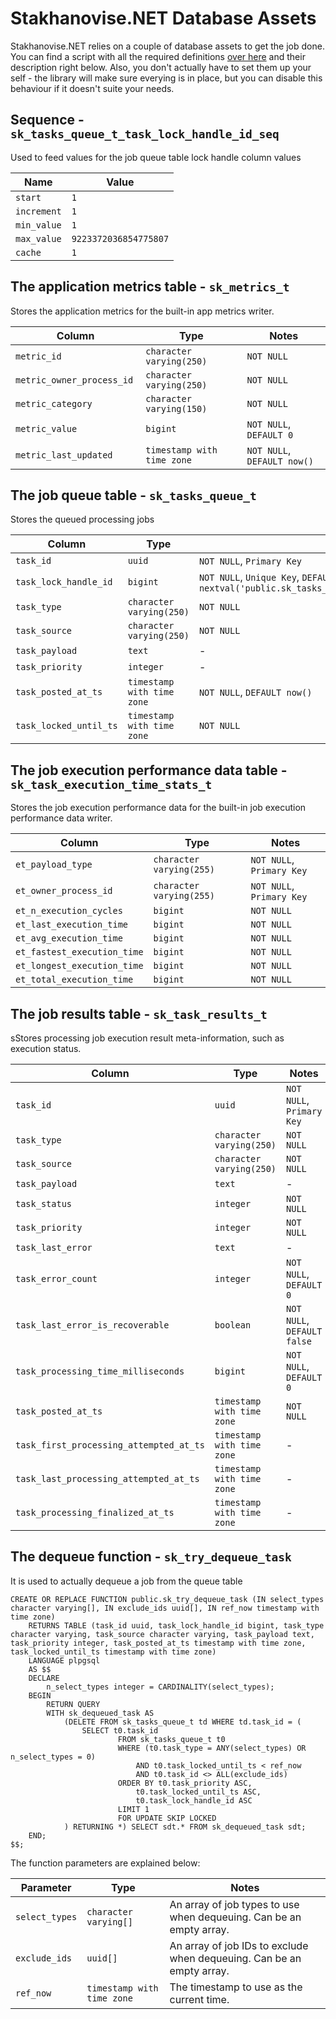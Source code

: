 # Stakhanovise.NET Database Assets

Stakhanovise.NET relies on a couple of database assets to get the job done. 
You can find a script with all the required definitions [over here](https://github.com/alexboia/Stakhanovise.NET/blob/master/_Db/stakhanovise_db_scripts.sql) and their description right below.
Also, you don't actually have to set them up your self - the library will make sure everying is in place, 
but you can disable this behaviour if it doesn't suite your needs.

## Sequence - `sk_tasks_queue_t_task_lock_handle_id_seq`

Used to feed values for the job queue table lock handle column values

| Name | Value |
| --- | --- |
| `start` | `1` |
| `increment` | `1` |
| `min_value` | `1` |
| `max_value` | `9223372036854775807` |
| `cache` | `1` |

## The application metrics table - `sk_metrics_t`

Stores the application metrics for the built-in app metrics writer.

| Column | Type | Notes |
| --- | --- | --- |
| `metric_id ` | `character varying(250)` | `NOT NULL` |
| `metric_owner_process_id ` | `character varying(250)` | `NOT NULL` |
| `metric_category ` | `character varying(150)` | `NOT NULL` |
| `metric_value ` | `bigint` | `NOT NULL`, `DEFAULT 0` |
| `metric_last_updated ` | `timestamp with time zone` | `NOT NULL`, `DEFAULT now()` |

## The job queue table - `sk_tasks_queue_t`

Stores the queued processing jobs

| Column | Type | Notes |
| --- | --- | --- |
| `task_id` | `uuid` | `NOT NULL`, `Primary Key` |
| `task_lock_handle_id` | `bigint` | `NOT NULL`, `Unique Key`, `DEFAULT nextval('public.sk_tasks_queue_t_task_lock_handle_id_seq'::regclass)` |
| `task_type` | `character varying(250)` | `NOT NULL` |
| `task_source` | `character varying(250)` | `NOT NULL` |
| `task_payload` | `text` | - |
| `task_priority` | `integer` | - |
| `task_posted_at_ts` | `timestamp with time zone` | `NOT NULL`, `DEFAULT now()` |
| `task_locked_until_ts` | `timestamp with time zone` | `NOT NULL` |

## The job execution performance data table - `sk_task_execution_time_stats_t`

Stores the job execution performance data for the built-in job execution performance data writer.

| Column | Type | Notes |
| --- | --- | --- |
| `et_payload_type` | `character varying(255)` | `NOT NULL`, `Primary Key` |
| `et_owner_process_id` | `character varying(255)` | `NOT NULL`, `Primary Key` |
| `et_n_execution_cycles` | `bigint` | `NOT NULL` |
| `et_last_execution_time` | `bigint` | `NOT NULL` |
| `et_avg_execution_time` | `bigint` | `NOT NULL` |
| `et_fastest_execution_time` | `bigint` | `NOT NULL` |
| `et_longest_execution_time` | `bigint` | `NOT NULL` |
| `et_total_execution_time` | `bigint` | `NOT NULL` |

## The job results table - `sk_task_results_t`

sStores processing job execution result meta-information, such as execution status.

| Column | Type | Notes |
| --- | --- | --- |
| `task_id` | `uuid` | `NOT NULL`, `Primary Key` |
| `task_type` | `character varying(250)` | `NOT NULL` |
| `task_source` | `character varying(250)` | `NOT NULL` |
| `task_payload` | `text` | - |
| `task_status` | `integer` | `NOT NULL` |
| `task_priority` | `integer` | `NOT NULL` |
| `task_last_error` | `text` | - |
| `task_error_count` | `integer` | `NOT NULL`, `DEFAULT 0` |
| `task_last_error_is_recoverable` | `boolean` | `NOT NULL`, `DEFAULT false` |
| `task_processing_time_milliseconds` | `bigint` | `NOT NULL`, `DEFAULT 0` |
| `task_posted_at_ts` | `timestamp with time zone` | `NOT NULL` |
| `task_first_processing_attempted_at_ts` | `timestamp with time zone` | - |
| `task_last_processing_attempted_at_ts` | `timestamp with time zone` | - |
| `task_processing_finalized_at_ts` | `timestamp with time zone` | - |

## The dequeue function - `sk_try_dequeue_task`

It is used to actually dequeue a job from the queue table

```
CREATE OR REPLACE FUNCTION public.sk_try_dequeue_task (IN select_types character varying[], IN exclude_ids uuid[], IN ref_now timestamp with time zone)
	RETURNS TABLE (task_id uuid, task_lock_handle_id bigint, task_type character varying, task_source character varying, task_payload text, task_priority integer, task_posted_at_ts timestamp with time zone, task_locked_until_ts timestamp with time zone)
	LANGUAGE plpgsql
	AS $$
	DECLARE
		n_select_types integer = CARDINALITY(select_types);
	BEGIN
		RETURN QUERY
		WITH sk_dequeued_task AS
			(DELETE FROM sk_tasks_queue_t td WHERE td.task_id = (
				SELECT t0.task_id
						FROM sk_tasks_queue_t t0
						WHERE (t0.task_type = ANY(select_types) OR n_select_types = 0)
							AND t0.task_locked_until_ts < ref_now
							AND t0.task_id <> ALL(exclude_ids)
						ORDER BY t0.task_priority ASC,
							t0.task_locked_until_ts ASC,
							t0.task_lock_handle_id ASC
						LIMIT 1
						FOR UPDATE SKIP LOCKED
			) RETURNING *) SELECT sdt.* FROM sk_dequeued_task sdt;
	END;
$$;
```

The function parameters are explained below:

| Parameter | Type | Notes |
| --- | --- | --- |
| `select_types` | `character varying[]` | An array of job types to use when dequeuing. Can be an empty array. |
| `exclude_ids` | `uuid[]` | An array of job IDs to exclude when dequeuing. Can be an empty array. |
| `ref_now` | `timestamp with time zone` | The timestamp to use as the current time. |

